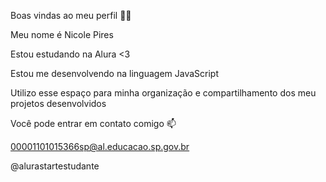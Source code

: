 Boas vindas ao meu perfil 💙💙

Meu nome é Nicole Pires

Estou estudando na Alura <3

Estou me desenvolvendo na linguagem JavaScript

Utilizo esse espaço para minha organização e compartilhamento dos meu projetos desenvolvidos

Você pode entrar em contato comigo 📫

00001101015366sp@al.educacao.sp.gov.br

@alurastartestudante
